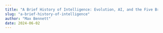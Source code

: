 ```yaml
---
title: "A Brief History of Intelligence: Evolution, AI, and the Five Breakthroughs That Made Our Brains"
slug: "a-brief-history-of-intelligence"
author: "Max Bennett"
date: 2024-06-02
---
```

